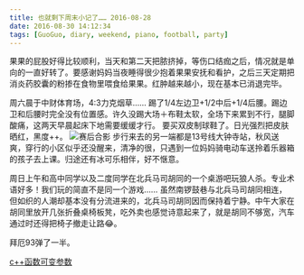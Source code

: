 ```yaml
---
title: 也就剩下周末小记了…… 2016-08-28
date: 2016-08-30 14:12:34
tags: [GuoGuo, diary, weekend, piano, football, party]
---
```

果果的屁股好得比较顺利，当天和第二天把脓挤掉，等伤口结痂之后，情况就是单向的一直好转了。要感谢妈妈当夜睡得很少抱着果果安抚和看护，之后三天定期把消炎药胶囊的粉掺在食物里喂食给果果。红肿越来越小，现在基本已消退完毕。

周六晨于中财体育场，4:3力克烟草…… 踢了1/4左边卫+1/2中后+1/4后腰。踢边卫和后腰时完全没有位置感。许久没踢大场＋布鞋太软，全场下来累到不行，腿脚酸痛，这两天早晨起床下地需要缓缓才行。
要买双皮制球鞋了。日光强烈把皮肤晒红，黑度++。
![赛后合影](https://github.com/veslam/ImagesForBlog/raw/master/res/20160828_01_Weekend.jpg)
步行来去的另一端都是13号线大钟寺站，秋风送爽，穿行的小区似乎还没醒来，清净的很，只遇到一位妈妈骑电动车送拎着乐器箱的孩子去上课。归途还有冰可乐相伴，好不惬意。

周日上午和高中同学以及二度同学在北兵马司胡同的一个桌游吧玩狼人杀。专业术语好多！我们玩的简直不是同一个游戏……
虽然南锣鼓巷与北兵马司胡同相连，但如织的人潮却基本没有分流进来的，北兵马司胡同因而保持着宁静。中午大家在胡同里放开几张折叠桌椅板凳，吃外卖也感觉诗意起来了，就是胡同不够宽，汽车通过时还得把椅子撤走让路😂。

拜厄93弹了一半。

[c++函数可变参数](http://blog.csdn.net/weiwangchao_/article/details/4857567)